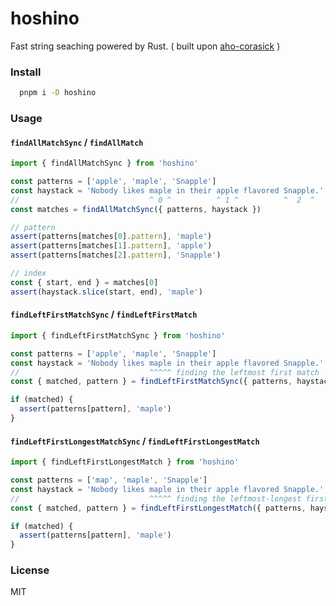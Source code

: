 # hoshino

Fast string seaching powered by Rust. ( built upon [aho-corasick](https://github.com/BurntSushi/aho-corasick) )

### Install

```bash
  pnpm i -D hoshino
```

### Usage

#### `findAllMatchSync` / `findAllMatch`

```ts
import { findAllMatchSync } from 'hoshino'

const patterns = ['apple', 'maple', 'Snapple']
const haystack = 'Nobody likes maple in their apple flavored Snapple.'
//                             ^ 0 ^          ^ 1 ^          ^  2  ^
const matches = findAllMatchSync({ patterns, haystack })

// pattern
assert(patterns[matches[0].pattern], 'maple')
assert(patterns[matches[1].pattern], 'apple')
assert(patterns[matches[2].pattern], 'Snapple')

// index
const { start, end } = matches[0]
assert(haystack.slice(start, end), 'maple')
```

#### `findLeftFirstMatchSync` / `findLeftFirstMatch`

```ts
import { findLeftFirstMatchSync } from 'hoshino'

const patterns = ['apple', 'maple', 'Snapple']
const haystack = 'Nobody likes maple in their apple flavored Snapple.'
//                             ^^^^^ finding the leftmost first match
const { matched, pattern } = findLeftFirstMatchSync({ patterns, haystack })

if (matched) {
  assert(patterns[pattern], 'maple')
}
```

#### `findLeftFirstLongestMatchSync` / `findLeftFirstLongestMatch`

```ts
import { findLeftFirstLongestMatch } from 'hoshino'

const patterns = ['map', 'maple', 'Snapple']
const haystack = 'Nobody likes maple in their apple flavored Snapple.'
//                             ^^^^^ finding the leftmost-longest first match
const { matched, pattern } = findLeftFirstLongestMatch({ patterns, haystack })

if (matched) {
  assert(patterns[pattern], 'maple')
}
```

### License

MIT
